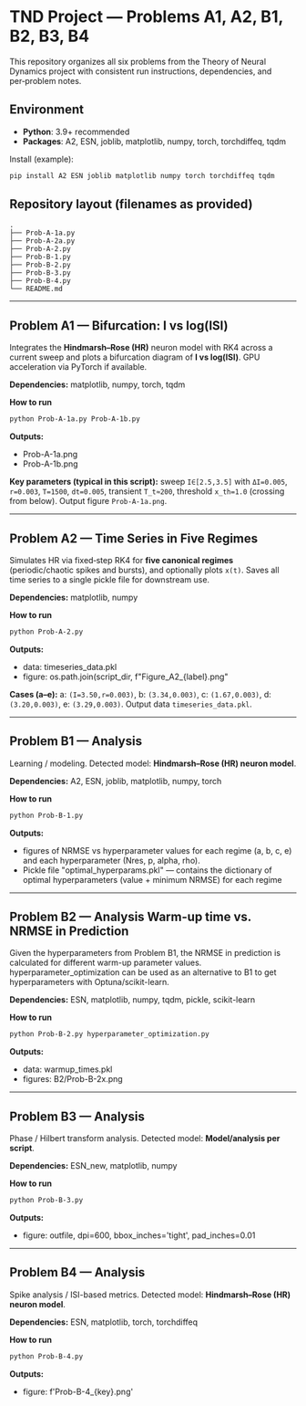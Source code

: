 # TND Project — Problems A1, A2, B1, B2, B3, B4

This repository organizes all six problems from the Theory of Neural Dynamics project with consistent run instructions, dependencies, and per‑problem notes.

## Environment

- **Python**: 3.9+ recommended
- **Packages**: A2, ESN, joblib, matplotlib, numpy, torch, torchdiffeq, tqdm

Install (example):
```bash
pip install A2 ESN joblib matplotlib numpy torch torchdiffeq tqdm
```

## Repository layout (filenames as provided)

```
.
├── Prob-A-1a.py
├── Prob-A-2a.py
├── Prob-A-2.py
├── Prob-B-1.py
├── Prob-B-2.py
├── Prob-B-3.py
├── Prob-B-4.py
└── README.md
```

---

## Problem A1 — Bifurcation: I vs log(ISI)

Integrates the **Hindmarsh–Rose (HR)** neuron model with RK4 across a current sweep and plots a bifurcation diagram of **I vs log(ISI)**. GPU acceleration via PyTorch if available.

**Dependencies:** matplotlib, numpy, torch, tqdm

**How to run**
```bash
python Prob-A-1a.py Prob-A-1b.py
```
**Outputs:**
- Prob-A-1a.png
- Prob-A-1b.png

**Key parameters (typical in this script):** sweep `I∈[2.5,3.5]` with `ΔI=0.005`, `r=0.003`, `T=1500`, `dt=0.005`, transient `T_t≈200`, threshold `x_th=1.0` (crossing from below). Output figure `Prob-A-1a.png`.

---

## Problem A2 — Time Series in Five Regimes

Simulates HR via fixed‑step RK4 for **five canonical regimes** (periodic/chaotic spikes and bursts), and optionally plots `x(t)`. Saves all time series to a single pickle file for downstream use.

**Dependencies:** matplotlib, numpy

**How to run**
```bash
python Prob-A-2.py
```
**Outputs:**
- data: timeseries_data.pkl
- figure: os.path.join(script_dir, f"Figure_A2_{label}.png"

**Cases (a–e):** a: `(I=3.50,r=0.003)`, b: `(3.34,0.003)`, c: `(1.67,0.003)`, d: `(3.20,0.003)`, e: `(3.29,0.003)`. Output data `timeseries_data.pkl`.

---

## Problem B1 — Analysis

Learning / modeling. Detected model: **Hindmarsh–Rose (HR) neuron model**.

**Dependencies:** A2, ESN, joblib, matplotlib, numpy, torch

**How to run**
```bash
python Prob-B-1.py
```
**Outputs:**
- figures of NRMSE vs hyperparameter values for each regime (a, b, c, e) and each hyperparameter (Nres, p, alpha, rho).
- Pickle file "optimal_hyperparams.pkl" — contains the dictionary of optimal hyperparameters (value + minimum NRMSE) for each regime
---

## Problem B2 — Analysis Warm-up time vs. NRMSE in Prediction

Given the hyperparameters from Problem B1, the NRMSE in prediction is calculated for different warm-up parameter values.
hyperparameter_optimization can be used as an alternative to B1 to get hyperparameters with Optuna/scikit-learn.

**Dependencies:** ESN, matplotlib, numpy, tqdm, pickle, scikit-learn

**How to run**
```bash
python Prob-B-2.py hyperparameter_optimization.py
```
**Outputs:**
- data: warmup_times.pkl
- figures: B2/Prob-B-2x.png

---

## Problem B3 — Analysis

Phase / Hilbert transform analysis. Detected model: **Model/analysis per script**.

**Dependencies:** ESN_new, matplotlib, numpy

**How to run**
```bash
python Prob-B-3.py
```
**Outputs:**
- figure: outfile, dpi=600, bbox_inches='tight', pad_inches=0.01

---

## Problem B4 — Analysis

Spike analysis / ISI-based metrics. Detected model: **Hindmarsh–Rose (HR) neuron model**.

**Dependencies:** ESN, matplotlib, torch, torchdiffeq

**How to run**
```bash
python Prob-B-4.py
```
**Outputs:**
- figure: f'Prob-B-4_{key}.png'
